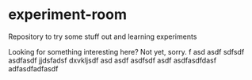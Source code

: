 # experiment-room
Repository to try some stuff out and learning experiments

Looking for something interesting here? Not yet, sorry.
f
asd
asdf
sdfsdf
asdfasdf
jjdsfadsf
dxvkljsdf
asd
asdf
asdfsdf
asdf
asdfasdfdasf
adfasdfadfasdf

